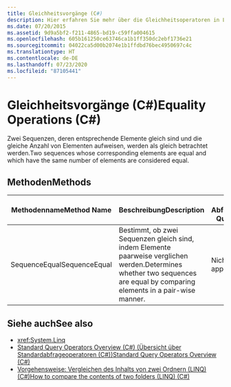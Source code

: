 ```yaml
---
title: Gleichheitsvorgänge (C#)
description: Hier erfahren Sie mehr über die Gleichheitsoperatoren in LINQ in C#, bei denen zwei Sequenzen, deren Elemente gleich sind und die über dieselbe Anzahl von Elementen verfügen, gleich sind.
ms.date: 07/20/2015
ms.assetid: 9d9a5bf2-f211-4865-bd19-c59ffa004615
ms.openlocfilehash: 605b161250ce63746ca1b1ff350dc2ebf1736e21
ms.sourcegitcommit: 04022ca5d00b2074e1b1ffdbd76bec4950697c4c
ms.translationtype: HT
ms.contentlocale: de-DE
ms.lasthandoff: 07/23/2020
ms.locfileid: "87105441"
---
```

# <a name="equality-operations-c"></a><span data-ttu-id="78677-103">Gleichheitsvorgänge (C#)</span><span class="sxs-lookup"><span data-stu-id="78677-103">Equality Operations (C#)</span></span>
<span data-ttu-id="78677-104">Zwei Sequenzen, deren entsprechende Elemente gleich sind und die gleiche Anzahl von Elementen aufweisen, werden als gleich betrachtet werden.</span><span class="sxs-lookup"><span data-stu-id="78677-104">Two sequences whose corresponding elements are equal and which have the same number of elements are considered equal.</span></span>  
  
## <a name="methods"></a><span data-ttu-id="78677-105">Methoden</span><span class="sxs-lookup"><span data-stu-id="78677-105">Methods</span></span>  
  
|<span data-ttu-id="78677-106">Methodenname</span><span class="sxs-lookup"><span data-stu-id="78677-106">Method Name</span></span>|<span data-ttu-id="78677-107">Beschreibung</span><span class="sxs-lookup"><span data-stu-id="78677-107">Description</span></span>|<span data-ttu-id="78677-108">C#-Abfrageausdruckssyntax</span><span class="sxs-lookup"><span data-stu-id="78677-108">C# Query Expression Syntax</span></span>|<span data-ttu-id="78677-109">Weitere Informationen</span><span class="sxs-lookup"><span data-stu-id="78677-109">More Information</span></span>|  
|-----------------|-----------------|---------------------------------|----------------------|  
|<span data-ttu-id="78677-110">SequenceEqual</span><span class="sxs-lookup"><span data-stu-id="78677-110">SequenceEqual</span></span>|<span data-ttu-id="78677-111">Bestimmt, ob zwei Sequenzen gleich sind, indem Elemente paarweise verglichen werden.</span><span class="sxs-lookup"><span data-stu-id="78677-111">Determines whether two sequences are equal by comparing elements in a pair-wise manner.</span></span>|<span data-ttu-id="78677-112">Nicht zutreffend.</span><span class="sxs-lookup"><span data-stu-id="78677-112">Not applicable.</span></span>|<xref:System.Linq.Enumerable.SequenceEqual%2A?displayProperty=nameWithType><br /><br /> <xref:System.Linq.Queryable.SequenceEqual%2A?displayProperty=nameWithType>|  
  
## <a name="see-also"></a><span data-ttu-id="78677-113">Siehe auch</span><span class="sxs-lookup"><span data-stu-id="78677-113">See also</span></span>

- <xref:System.Linq>
- [<span data-ttu-id="78677-114">Standard Query Operators Overview (C#) (Übersicht über Standardabfrageoperatoren (C#))</span><span class="sxs-lookup"><span data-stu-id="78677-114">Standard Query Operators Overview (C#)</span></span>](./standard-query-operators-overview.md)
- [<span data-ttu-id="78677-115">Vorgehensweise: Vergleichen des Inhalts von zwei Ordnern (LINQ) (C#)</span><span class="sxs-lookup"><span data-stu-id="78677-115">How to compare the contents of two folders (LINQ) (C#)</span></span>](./how-to-compare-the-contents-of-two-folders-linq.md)
